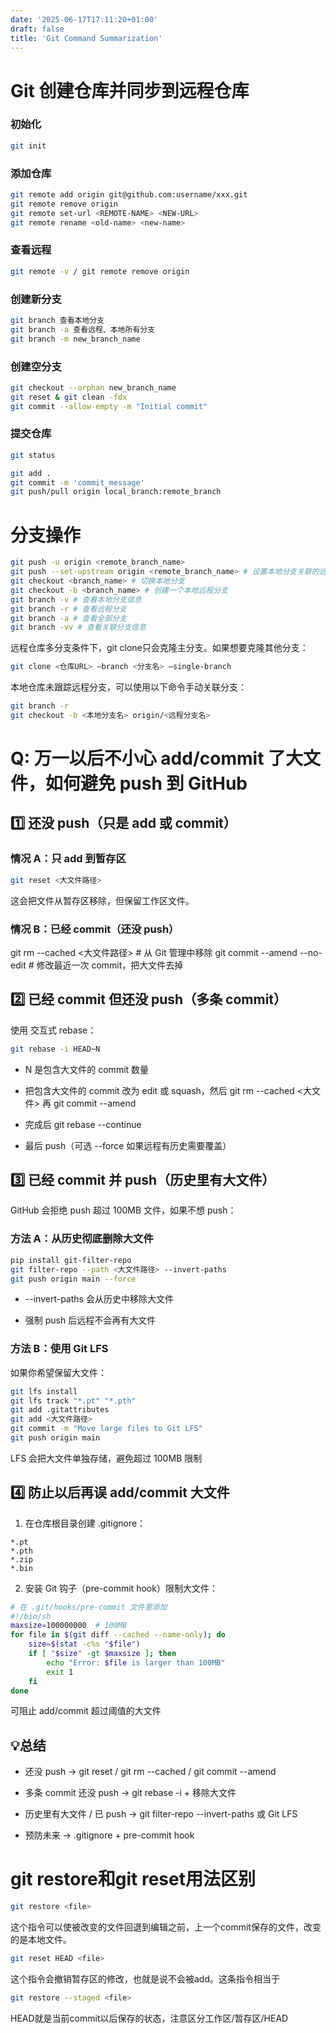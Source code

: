 ```yaml
---
date: '2025-06-17T17:11:20+01:00'
draft: false
title: 'Git Command Summarization'
---
```

# Git 创建仓库并同步到远程仓库
### 初始化
```bash
git init
```
### 添加仓库
```bash
git remote add origin git@github.com:username/xxx.git
git remote remove origin
git remote set-url <REMOTE-NAME> <NEW-URL>
git remote rename <old-name> <new-name>
```
### 查看远程
```bash
git remote -v / git remote remove origin
```
### 创建新分支
```bash
git branch 查看本地分支
git branch -a 查看远程、本地所有分支
git branch -m new_branch_name
```
### 创建空分支
```bash
git checkout --orphan new_branch_name
git reset & git clean -fdx
git commit --allow-empty -m "Initial commit"
```
### 提交仓库
```bash
git status

git add .
git commit -m 'commit_message'
git push/pull origin local_branch:remote_branch
```

# 分支操作
```bash
git push -u origin <remote_branch_name>
git push --set-upstream origin <remote_branch_name> # 设置本地分支关联的远程分支
git checkout <branch_name> # 切换本地分支
git checkout -b <branch_name> # 创建一个本地远程分支
git branch -v # 查看本地分支信息
git branch -r # 查看远程分支
git branch -a # 查看全部分支
git branch -vv # 查看关联分支信息
```
远程仓库多分支条件下，git clone只会克隆主分支。如果想要克隆其他分支：
```bash
git clone <仓库URL> –branch <分支名> –single-branch
```
本地仓库未跟踪远程分支，可以使用以下命令手动关联分支：
```bash
git branch -r
git checkout -b <本地分支名> origin/<远程分支名>
```

# Q: 万一以后不小心 add/commit 了大文件，如何避免 push 到 GitHub
## 1️⃣ 还没 push（只是 add 或 commit）
### 情况 A：只 add 到暂存区
``` bash
git reset <大文件路径>
```
这会把文件从暂存区移除，但保留工作区文件。
### 情况 B：已经 commit（还没 push）
git rm --cached <大文件路径>    # 从 Git 管理中移除
git commit --amend --no-edit    # 修改最近一次 commit，把大文件去掉
## 2️⃣ 已经 commit 但还没 push（多条 commit）
使用 交互式 rebase：
```bash
git rebase -i HEAD~N
```

* N 是包含大文件的 commit 数量

* 把包含大文件的 commit 改为 edit 或 squash，然后 git rm --cached <大文件> 再 git commit --amend

* 完成后 git rebase --continue

* 最后 push（可选 --force 如果远程有历史需要覆盖）

## 3️⃣ 已经 commit 并 push（历史里有大文件）
GitHub 会拒绝 push 超过 100MB 文件，如果不想 push：
### 方法 A：从历史彻底删除大文件
```bash
pip install git-filter-repo
git filter-repo --path <大文件路径> --invert-paths
git push origin main --force
```
* --invert-paths 会从历史中移除大文件

* 强制 push 后远程不会再有大文件
### 方法 B：使用 Git LFS
如果你希望保留大文件：
```bash
git lfs install
git lfs track "*.pt" "*.pth"
git add .gitattributes
git add <大文件路径>
git commit -m "Move large files to Git LFS"
git push origin main
```
LFS 会把大文件单独存储，避免超过 100MB 限制
## 4️⃣ 防止以后再误 add/commit 大文件
1. 在仓库根目录创建 .gitignore：
```
*.pt
*.pth
*.zip
*.bin
```
2. 安装 Git 钩子（pre-commit hook）限制大文件：
```bash
# 在 .git/hooks/pre-commit 文件里添加
#!/bin/sh
maxsize=100000000  # 100MB
for file in $(git diff --cached --name-only); do
    size=$(stat -c%s "$file")
    if [ "$size" -gt $maxsize ]; then
        echo "Error: $file is larger than 100MB"
        exit 1
    fi
done
```
可阻止 add/commit 超过阈值的大文件
## 💡总结
* 还没 push → git reset / git rm --cached / git commit --amend

* 多条 commit 还没 push → git rebase -i + 移除大文件

* 历史里有大文件 / 已 push → git filter-repo --invert-paths 或 Git LFS

* 预防未来 → .gitignore + pre-commit hook

# git restore和git reset用法区别
```bash
git restore <file>
```
这个指令可以使被改变的文件回退到编辑之前，上一个commit保存的文件，改变的是本地文件。
```bash
git reset HEAD <file>
```
这个指令会撤销暂存区的修改，也就是说不会被add。这条指令相当于
```bash
git restore --staged <file>
```
HEAD就是当前commit以后保存的状态，注意区分工作区/暂存区/HEAD